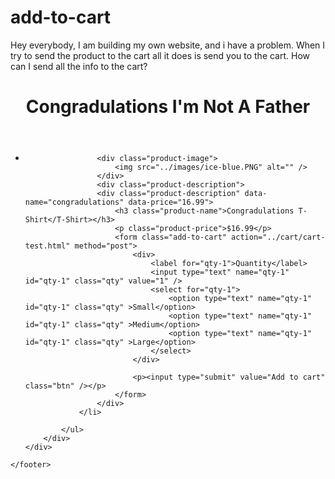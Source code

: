 # add-to-cart
Hey everybody, I am building my own website, and i have a problem. When I try to send the product to the cart all it does is send you to the cart. How can I send all the info to the cart?






<body>
<div id="site">
	<header id="masthead">
		<h1>Congradulations <span class="tagline">I'm Not A Father</h1>
	</header>
	<div id="content">
		<div id="products">
			<ul>
				<li>
					
					<div class="product-image">
						<img src="../images/ice-blue.PNG" alt="" />
					</div>
					<div class="product-description">
					<div class="product-description" data-name="congradulations" data-price="16.99">
						<h3 class="product-name">Congradulations T-Shirt</T-Shirt></h3>
						<p class="product-price">$16.99</p>
						<form class="add-to-cart" action="../cart/cart-test.html" method="post">
							<div>
								<label for="qty-1">Quantity</label>
                                <input type="text" name="qty-1" id="qty-1" class="qty" value="1" />
                                <select for="qty-1">
                                    <option type="text" name="qty-1" id="qty-1" class="qty" >Small</option>
                                    <option type="text" name="qty-1" id="qty-1" class="qty" >Medium</option>
                                    <option type="text" name="qty-1" id="qty-1" class="qty" >Large</option>
                                </select>
                            </div>
                            
                            <p><input type="submit" value="Add to cart" class="btn" /></p>
						</form>
					</div>
				</li>
				
			</ul>
		</div>
	</div>
	
	
</div>
<footer id="site-info">
		
	</footer>
</body>
</html>	
